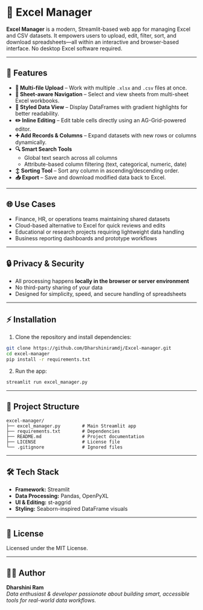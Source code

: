# 📁 Excel Manager

**Excel Manager** is a modern, Streamlit-based web app for managing Excel and CSV datasets. It empowers users to upload, edit, filter, sort, and download spreadsheets—all within an interactive and browser-based interface. No desktop Excel software required.  

---

## 🚀 Features

- **📂 Multi-file Upload** – Work with multiple `.xlsx` and `.csv` files at once.  
- **📑 Sheet-aware Navigation** – Select and view sheets from multi-sheet Excel workbooks.  
- **📄 Styled Data View** – Display DataFrames with gradient highlights for better readability.  
- **✏️ Inline Editing** – Edit table cells directly using an AG-Grid-powered editor.  
- **➕ Add Records & Columns** – Expand datasets with new rows or columns dynamically.  
- **🔍 Smart Search Tools**  
  - Global text search across all columns  
  - Attribute-based column filtering (text, categorical, numeric, date)  
- **↕ Sorting Tool** – Sort any column in ascending/descending order.  
- **📥 Export** – Save and download modified data back to Excel.  

---

## 🌐 Use Cases

- Finance, HR, or operations teams maintaining shared datasets  
- Cloud-based alternative to Excel for quick reviews and edits  
- Educational or research projects requiring lightweight data handling  
- Business reporting dashboards and prototype workflows  

---

## 🔒 Privacy & Security

- All processing happens **locally in the browser or server environment**  
- No third-party sharing of your data  
- Designed for simplicity, speed, and secure handling of spreadsheets  

---

## ⚡ Installation

1. Clone the repository and install dependencies:

```bash
git clone https://github.com/Dharshiniramdj/Excel-manager.git
cd excel-manager
pip install -r requirements.txt
```

2. Run the app:

```bash
streamlit run excel_manager.py
```

---

## 📂 Project Structure

```
excel-manager/
├── excel_manager.py        # Main Streamlit app
├── requirements.txt        # Dependencies
├── README.md               # Project documentation
├── LICENSE                 # License file
└── .gitignore              # Ignored files
```

---

## 🛠️ Tech Stack

- **Framework:** Streamlit  
- **Data Processing:** Pandas, OpenPyXL  
- **UI & Editing:** st-aggrid  
- **Styling:** Seaborn-inspired DataFrame visuals  

---

## 📄 License

Licensed under the MIT License.  

---

## 👩‍💻 Author

**Dharshini Ram**  
_Data enthusiast & developer passionate about building smart, accessible tools for real-world data workflows._  
